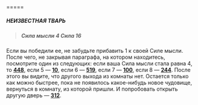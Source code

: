 =====

##### НЕИЗВЕСТНАЯ ТВАРЬ

> ##### Сила мысли 4 Сила 16

Если вы победили ее, не забудьте прибавить 1 к своей Силе мысли. После чего, не закрывая параграфа, на котором находитесь, посмотрите один из следующих: если ваша Сила мысли стала равна 4, то [**448**](#n_448), если 5 — [**10**](#n_10), если 6 — [**519**](#n_519), если 7 — [**100**](#n_100), если 8 — [**244**](#n_244). После этого вы видите, что другого выхода из комнаты нет. Остается только как можно быстрее, пока не появилось какое-нибудь новое чудовище, вернуться в комнату, из которой пришли. И попробовать открыть другую дверь — [**312**](#n_312).

